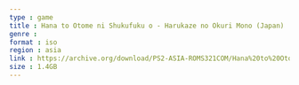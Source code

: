 ```yaml
---
type : game
title : Hana to Otome ni Shukufuku o - Harukaze no Okuri Mono (Japan)
genre : 
format : iso
region : asia
link : https://archive.org/download/PS2-ASIA-ROMS321COM/Hana%20to%20Otome%20ni%20Shukufuku%20o%20-%20Harukaze%20no%20Okuri%20Mono%20%28Japan%29.7z
size : 1.4GB
---
```

